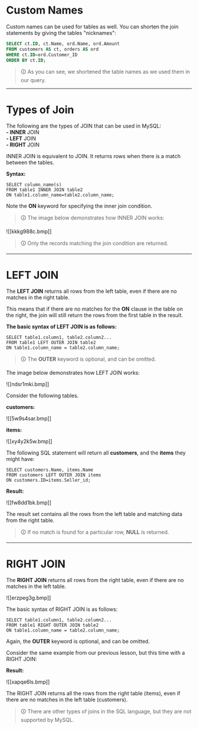 # Custom Names
Custom names can be used for tables as well. You can shorten the join statements by giving the tables "nicknames":

```sql
SELECT ct.ID, ct.Name, ord.Name, ord.Amount  
FROM customers AS ct, orders AS ord  
WHERE ct.ID=ord.Customer_ID  
ORDER BY ct.ID;
```

>🛈 As you can see, we shortened the table names as we used them in our query.

---

# Types of Join
The following are the types of JOIN that can be used in MySQL:  
**- INNER** JOIN  
**- LEFT** JOIN  
**- RIGHT** JOIN  
  
INNER JOIN is equivalent to JOIN. It returns rows when there is a match between the tables.  

**Syntax:**

```mysql
SELECT column_name(s)  
FROM table1 INNER JOIN table2  
ON table1.column_name=table2.column_name;
```

Note the **ON** keyword for specifying the inner join condition.

>🛈 The image below demonstrates how INNER JOIN works:

![[kkkg988c.bmp]]

>🛈 Only the records matching the join condition are returned.

---

# LEFT JOIN
The **LEFT JOIN** returns all rows from the left table, even if there are no matches in the right table.  
  
This means that if there are no matches for the **ON** clause in the table on the right, the join will still return the rows from the first table in the result.  
  
**The basic syntax of LEFT JOIN is as follows:**

```mysql
SELECT table1.column1, table2.column2...  
FROM table1 LEFT OUTER JOIN table2  
ON table1.column_name = table2.column_name;
```

>🛈 The **OUTER** keyword is optional, and can be omitted.

The image below demonstrates how LEFT JOIN works:

![[ndsr1mki.bmp]]

Consider the following tables.  

**customers:**

![[5w9s4sar.bmp]]

**items:**

![[xy4y2k5w.bmp]]

The following SQL statement will return all **customers**, and the **items** they might have:

```mysql
SELECT customers.Name, items.Name  
FROM customers LEFT OUTER JOIN items  
ON customers.ID=items.Seller_id;
```

**Result:**

![[fw8dd1bk.bmp]]

The result set contains all the rows from the left table and matching data from the right table.

>🛈 If no match is found for a particular row, **NULL** is returned.

---

# RIGHT JOIN
The **RIGHT JOIN** returns all rows from the right table, even if there are no matches in the left table.

![[erzpeg3g.bmp]]

The basic syntax of RIGHT JOIN is as follows:

```mysql
SELECT table1.column1, table2.column2...  
FROM table1 RIGHT OUTER JOIN table2  
ON table1.column_name = table2.column_name;
```

Again, the **OUTER** keyword is optional, and can be omitted.

Consider the same example from our previous lesson, but this time with a RIGHT JOIN: 

**Result:**

![[xapqe6ls.bmp]]

The RIGHT JOIN returns all the rows from the right table (items), even if there are no matches in the left table (customers).

>🛈 There are other types of joins in the SQL language, but they are not supported by MySQL.